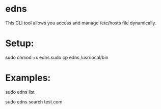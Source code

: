 # edns
This CLI tool allows you access and manage /etc/hosts file dynamically.

# Setup:
sudo chmod +x edns
sudo cp edns /usr/local/bin
# Examples:
sudo edns list

sudo edns search test.com

